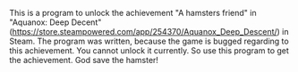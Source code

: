 This is a program to unlock the achievement "A hamsters friend" in "Aquanox: Deep Decent" (https://store.steampowered.com/app/254370/Aquanox_Deep_Descent/) in Steam.
The program was written, because the game is bugged regarding to this achievement. You cannot unlock it currently. So use this program to get the achievement.
God save the hamster!
